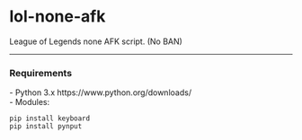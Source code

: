 # lol-none-afk
League of Legends none AFK script. (No BAN)
<hr>
<h3>Requirements</h3>
- Python 3.x https://www.python.org/downloads/ <br>
- Modules:<br>


```
pip install keyboard
pip install pynput
```
